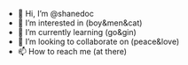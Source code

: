 - 👋 Hi, I’m @shanedoc
- 👀 I’m interested in (boy&men&cat)
- 🌱 I’m currently learning (go&gin)
- 💞️ I’m looking to collaborate on (peace&love)
- 📫 How to reach me (at there)

<!---
shanedoc/shanedoc is a ✨ special ✨ repository because its `README.md` (this file) appears on your GitHub profile.
You can click the Preview link to take a look at your changes.
--->
